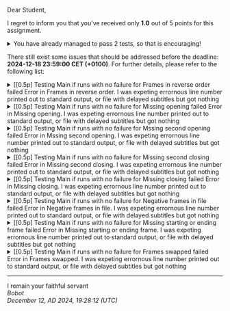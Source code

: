 Dear Student,

I regret to inform you that you've received only **1.0** out of 5 points for this assignment.
<details><summary>You have already managed to pass 2 tests, so that is encouraging!</summary>&emsp;☑&nbsp;[0.5p]&nbsp;Testing&nbsp;Main&nbsp;if&nbsp;runs&nbsp;with&nbsp;no&nbsp;failure&nbsp;for&nbsp;Correct&nbsp;file<br>&emsp;☑&nbsp;[0.5p]&nbsp;Testing&nbsp;Main&nbsp;if&nbsp;runs&nbsp;with&nbsp;no&nbsp;failure&nbsp;for&nbsp;Correct&nbsp;file&nbsp;with&nbsp;tricky&nbsp;part</details>

There still exist some issues that should be addressed before the deadline: **2024-12-18 23:59:00 CET (+0100)**. For further details, please refer to the following list:

<details><summary>[[0.5p] Testing Main if runs with no failure for Frames in reverse order failed Error in Frames in reverse order. I was expeting errornous line number printed out to standard output, or file with delayed subtitles but got nothing</summary>Error&nbsp;in&nbsp;Frames&nbsp;in&nbsp;reverse&nbsp;order.&nbsp;I&nbsp;was&nbsp;expeting&nbsp;errornous&nbsp;line&nbsp;number&nbsp;printed&nbsp;out&nbsp;to&nbsp;standard&nbsp;output,&nbsp;or&nbsp;file&nbsp;with&nbsp;delayed&nbsp;subtitles&nbsp;but&nbsp;got&nbsp;nothing<br>Error&nbsp;in&nbsp;Frames&nbsp;in&nbsp;reverse&nbsp;order.&nbsp;I&nbsp;was&nbsp;expeting&nbsp;errornous&nbsp;line&nbsp;number&nbsp;printed&nbsp;out&nbsp;to&nbsp;standard&nbsp;output,&nbsp;or&nbsp;file&nbsp;with&nbsp;delayed&nbsp;subtitles&nbsp;but&nbsp;got&nbsp;nothing<br>Error&nbsp;in&nbsp;Frames&nbsp;in&nbsp;reverse&nbsp;order.&nbsp;I&nbsp;was&nbsp;expeting&nbsp;errornous&nbsp;line&nbsp;number&nbsp;printed&nbsp;out&nbsp;to&nbsp;standard&nbsp;output,&nbsp;or&nbsp;file&nbsp;with&nbsp;delayed&nbsp;subtitles&nbsp;but&nbsp;got&nbsp;nothing<br>Error&nbsp;in&nbsp;Frames&nbsp;in&nbsp;reverse&nbsp;order.&nbsp;I&nbsp;was&nbsp;expeting&nbsp;errornous&nbsp;line&nbsp;number&nbsp;printed&nbsp;out&nbsp;to&nbsp;standard&nbsp;output,&nbsp;or&nbsp;file&nbsp;with&nbsp;delayed&nbsp;subtitles&nbsp;but&nbsp;got&nbsp;nothing<br>Error&nbsp;in&nbsp;Frames&nbsp;in&nbsp;reverse&nbsp;order.&nbsp;I&nbsp;was&nbsp;expeting&nbsp;errornous&nbsp;line&nbsp;number&nbsp;printed&nbsp;out&nbsp;to&nbsp;standard&nbsp;output,&nbsp;or&nbsp;file&nbsp;with&nbsp;delayed&nbsp;subtitles&nbsp;but&nbsp;got&nbsp;nothing<br>Error&nbsp;in&nbsp;Frames&nbsp;in&nbsp;reverse&nbsp;order.&nbsp;I&nbsp;was&nbsp;expeting&nbsp;errornous&nbsp;line&nbsp;number&nbsp;printed&nbsp;out&nbsp;to&nbsp;standard&nbsp;output,&nbsp;or&nbsp;file&nbsp;with&nbsp;delayed&nbsp;subtitles&nbsp;but&nbsp;got&nbsp;nothing<br>Error&nbsp;in&nbsp;Frames&nbsp;in&nbsp;reverse&nbsp;order.&nbsp;I&nbsp;was&nbsp;expeting&nbsp;errornous&nbsp;line&nbsp;number&nbsp;printed&nbsp;out&nbsp;to&nbsp;standard&nbsp;output,&nbsp;or&nbsp;file&nbsp;with&nbsp;delayed&nbsp;subtitles&nbsp;but&nbsp;got&nbsp;nothing<br>Error&nbsp;in&nbsp;Frames&nbsp;in&nbsp;reverse&nbsp;order.&nbsp;I&nbsp;was&nbsp;expeting&nbsp;errornous&nbsp;line&nbsp;number&nbsp;printed&nbsp;out&nbsp;to&nbsp;standard&nbsp;output,&nbsp;or&nbsp;file&nbsp;with&nbsp;delayed&nbsp;subtitles&nbsp;but&nbsp;got&nbsp;nothing<br>Error&nbsp;in&nbsp;Frames&nbsp;in&nbsp;reverse&nbsp;order.&nbsp;I&nbsp;was&nbsp;expeting&nbsp;errornous&nbsp;line&nbsp;number&nbsp;printed&nbsp;out&nbsp;to&nbsp;standard&nbsp;output,&nbsp;or&nbsp;file&nbsp;with&nbsp;delayed&nbsp;subtitles&nbsp;but&nbsp;got&nbsp;nothing</details>
<details><summary>[[0.5p] Testing Main if runs with no failure for Missing opening failed Error in Missing opening. I was expeting errornous line number printed out to standard output, or file with delayed subtitles but got nothing</summary>Error&nbsp;in&nbsp;Missing&nbsp;opening.&nbsp;I&nbsp;was&nbsp;expeting&nbsp;errornous&nbsp;line&nbsp;number&nbsp;printed&nbsp;out&nbsp;to&nbsp;standard&nbsp;output,&nbsp;or&nbsp;file&nbsp;with&nbsp;delayed&nbsp;subtitles&nbsp;but&nbsp;got&nbsp;nothing<br>Error&nbsp;in&nbsp;Missing&nbsp;opening.&nbsp;I&nbsp;was&nbsp;expeting&nbsp;errornous&nbsp;line&nbsp;number&nbsp;printed&nbsp;out&nbsp;to&nbsp;standard&nbsp;output,&nbsp;or&nbsp;file&nbsp;with&nbsp;delayed&nbsp;subtitles&nbsp;but&nbsp;got&nbsp;nothing<br>Error&nbsp;in&nbsp;Missing&nbsp;opening.&nbsp;I&nbsp;was&nbsp;expeting&nbsp;errornous&nbsp;line&nbsp;number&nbsp;printed&nbsp;out&nbsp;to&nbsp;standard&nbsp;output,&nbsp;or&nbsp;file&nbsp;with&nbsp;delayed&nbsp;subtitles&nbsp;but&nbsp;got&nbsp;nothing<br>Error&nbsp;in&nbsp;Missing&nbsp;opening.&nbsp;I&nbsp;was&nbsp;expeting&nbsp;errornous&nbsp;line&nbsp;number&nbsp;printed&nbsp;out&nbsp;to&nbsp;standard&nbsp;output,&nbsp;or&nbsp;file&nbsp;with&nbsp;delayed&nbsp;subtitles&nbsp;but&nbsp;got&nbsp;nothing<br>Error&nbsp;in&nbsp;Missing&nbsp;opening.&nbsp;I&nbsp;was&nbsp;expeting&nbsp;errornous&nbsp;line&nbsp;number&nbsp;printed&nbsp;out&nbsp;to&nbsp;standard&nbsp;output,&nbsp;or&nbsp;file&nbsp;with&nbsp;delayed&nbsp;subtitles&nbsp;but&nbsp;got&nbsp;nothing<br>Error&nbsp;in&nbsp;Missing&nbsp;opening.&nbsp;I&nbsp;was&nbsp;expeting&nbsp;errornous&nbsp;line&nbsp;number&nbsp;printed&nbsp;out&nbsp;to&nbsp;standard&nbsp;output,&nbsp;or&nbsp;file&nbsp;with&nbsp;delayed&nbsp;subtitles&nbsp;but&nbsp;got&nbsp;nothing<br>Error&nbsp;in&nbsp;Missing&nbsp;opening.&nbsp;I&nbsp;was&nbsp;expeting&nbsp;errornous&nbsp;line&nbsp;number&nbsp;printed&nbsp;out&nbsp;to&nbsp;standard&nbsp;output,&nbsp;or&nbsp;file&nbsp;with&nbsp;delayed&nbsp;subtitles&nbsp;but&nbsp;got&nbsp;nothing<br>Error&nbsp;in&nbsp;Missing&nbsp;opening.&nbsp;I&nbsp;was&nbsp;expeting&nbsp;errornous&nbsp;line&nbsp;number&nbsp;printed&nbsp;out&nbsp;to&nbsp;standard&nbsp;output,&nbsp;or&nbsp;file&nbsp;with&nbsp;delayed&nbsp;subtitles&nbsp;but&nbsp;got&nbsp;nothing<br>Error&nbsp;in&nbsp;Missing&nbsp;opening.&nbsp;I&nbsp;was&nbsp;expeting&nbsp;errornous&nbsp;line&nbsp;number&nbsp;printed&nbsp;out&nbsp;to&nbsp;standard&nbsp;output,&nbsp;or&nbsp;file&nbsp;with&nbsp;delayed&nbsp;subtitles&nbsp;but&nbsp;got&nbsp;nothing</details>
<details><summary>[[0.5p] Testing Main if runs with no failure for Mssing second opening failed Error in Mssing second opening. I was expeting errornous line number printed out to standard output, or file with delayed subtitles but got nothing</summary>Error&nbsp;in&nbsp;Mssing&nbsp;second&nbsp;opening.&nbsp;I&nbsp;was&nbsp;expeting&nbsp;errornous&nbsp;line&nbsp;number&nbsp;printed&nbsp;out&nbsp;to&nbsp;standard&nbsp;output,&nbsp;or&nbsp;file&nbsp;with&nbsp;delayed&nbsp;subtitles&nbsp;but&nbsp;got&nbsp;nothing<br>Error&nbsp;in&nbsp;Mssing&nbsp;second&nbsp;opening.&nbsp;I&nbsp;was&nbsp;expeting&nbsp;errornous&nbsp;line&nbsp;number&nbsp;printed&nbsp;out&nbsp;to&nbsp;standard&nbsp;output,&nbsp;or&nbsp;file&nbsp;with&nbsp;delayed&nbsp;subtitles&nbsp;but&nbsp;got&nbsp;nothing<br>Error&nbsp;in&nbsp;Mssing&nbsp;second&nbsp;opening.&nbsp;I&nbsp;was&nbsp;expeting&nbsp;errornous&nbsp;line&nbsp;number&nbsp;printed&nbsp;out&nbsp;to&nbsp;standard&nbsp;output,&nbsp;or&nbsp;file&nbsp;with&nbsp;delayed&nbsp;subtitles&nbsp;but&nbsp;got&nbsp;nothing<br>Error&nbsp;in&nbsp;Mssing&nbsp;second&nbsp;opening.&nbsp;I&nbsp;was&nbsp;expeting&nbsp;errornous&nbsp;line&nbsp;number&nbsp;printed&nbsp;out&nbsp;to&nbsp;standard&nbsp;output,&nbsp;or&nbsp;file&nbsp;with&nbsp;delayed&nbsp;subtitles&nbsp;but&nbsp;got&nbsp;nothing<br>Error&nbsp;in&nbsp;Mssing&nbsp;second&nbsp;opening.&nbsp;I&nbsp;was&nbsp;expeting&nbsp;errornous&nbsp;line&nbsp;number&nbsp;printed&nbsp;out&nbsp;to&nbsp;standard&nbsp;output,&nbsp;or&nbsp;file&nbsp;with&nbsp;delayed&nbsp;subtitles&nbsp;but&nbsp;got&nbsp;nothing<br>Error&nbsp;in&nbsp;Mssing&nbsp;second&nbsp;opening.&nbsp;I&nbsp;was&nbsp;expeting&nbsp;errornous&nbsp;line&nbsp;number&nbsp;printed&nbsp;out&nbsp;to&nbsp;standard&nbsp;output,&nbsp;or&nbsp;file&nbsp;with&nbsp;delayed&nbsp;subtitles&nbsp;but&nbsp;got&nbsp;nothing<br>Error&nbsp;in&nbsp;Mssing&nbsp;second&nbsp;opening.&nbsp;I&nbsp;was&nbsp;expeting&nbsp;errornous&nbsp;line&nbsp;number&nbsp;printed&nbsp;out&nbsp;to&nbsp;standard&nbsp;output,&nbsp;or&nbsp;file&nbsp;with&nbsp;delayed&nbsp;subtitles&nbsp;but&nbsp;got&nbsp;nothing<br>Error&nbsp;in&nbsp;Mssing&nbsp;second&nbsp;opening.&nbsp;I&nbsp;was&nbsp;expeting&nbsp;errornous&nbsp;line&nbsp;number&nbsp;printed&nbsp;out&nbsp;to&nbsp;standard&nbsp;output,&nbsp;or&nbsp;file&nbsp;with&nbsp;delayed&nbsp;subtitles&nbsp;but&nbsp;got&nbsp;nothing<br>Error&nbsp;in&nbsp;Mssing&nbsp;second&nbsp;opening.&nbsp;I&nbsp;was&nbsp;expeting&nbsp;errornous&nbsp;line&nbsp;number&nbsp;printed&nbsp;out&nbsp;to&nbsp;standard&nbsp;output,&nbsp;or&nbsp;file&nbsp;with&nbsp;delayed&nbsp;subtitles&nbsp;but&nbsp;got&nbsp;nothing</details>
<details><summary>[[0.5p] Testing Main if runs with no failure for Missing second closing failed Error in Missing second closing. I was expeting errornous line number printed out to standard output, or file with delayed subtitles but got nothing</summary>Error&nbsp;in&nbsp;Missing&nbsp;second&nbsp;closing.&nbsp;I&nbsp;was&nbsp;expeting&nbsp;errornous&nbsp;line&nbsp;number&nbsp;printed&nbsp;out&nbsp;to&nbsp;standard&nbsp;output,&nbsp;or&nbsp;file&nbsp;with&nbsp;delayed&nbsp;subtitles&nbsp;but&nbsp;got&nbsp;nothing<br>Error&nbsp;in&nbsp;Missing&nbsp;second&nbsp;closing.&nbsp;I&nbsp;was&nbsp;expeting&nbsp;errornous&nbsp;line&nbsp;number&nbsp;printed&nbsp;out&nbsp;to&nbsp;standard&nbsp;output,&nbsp;or&nbsp;file&nbsp;with&nbsp;delayed&nbsp;subtitles&nbsp;but&nbsp;got&nbsp;nothing<br>Error&nbsp;in&nbsp;Missing&nbsp;second&nbsp;closing.&nbsp;I&nbsp;was&nbsp;expeting&nbsp;errornous&nbsp;line&nbsp;number&nbsp;printed&nbsp;out&nbsp;to&nbsp;standard&nbsp;output,&nbsp;or&nbsp;file&nbsp;with&nbsp;delayed&nbsp;subtitles&nbsp;but&nbsp;got&nbsp;nothing<br>Error&nbsp;in&nbsp;Missing&nbsp;second&nbsp;closing.&nbsp;I&nbsp;was&nbsp;expeting&nbsp;errornous&nbsp;line&nbsp;number&nbsp;printed&nbsp;out&nbsp;to&nbsp;standard&nbsp;output,&nbsp;or&nbsp;file&nbsp;with&nbsp;delayed&nbsp;subtitles&nbsp;but&nbsp;got&nbsp;nothing<br>Error&nbsp;in&nbsp;Missing&nbsp;second&nbsp;closing.&nbsp;I&nbsp;was&nbsp;expeting&nbsp;errornous&nbsp;line&nbsp;number&nbsp;printed&nbsp;out&nbsp;to&nbsp;standard&nbsp;output,&nbsp;or&nbsp;file&nbsp;with&nbsp;delayed&nbsp;subtitles&nbsp;but&nbsp;got&nbsp;nothing<br>Error&nbsp;in&nbsp;Missing&nbsp;second&nbsp;closing.&nbsp;I&nbsp;was&nbsp;expeting&nbsp;errornous&nbsp;line&nbsp;number&nbsp;printed&nbsp;out&nbsp;to&nbsp;standard&nbsp;output,&nbsp;or&nbsp;file&nbsp;with&nbsp;delayed&nbsp;subtitles&nbsp;but&nbsp;got&nbsp;nothing<br>Error&nbsp;in&nbsp;Missing&nbsp;second&nbsp;closing.&nbsp;I&nbsp;was&nbsp;expeting&nbsp;errornous&nbsp;line&nbsp;number&nbsp;printed&nbsp;out&nbsp;to&nbsp;standard&nbsp;output,&nbsp;or&nbsp;file&nbsp;with&nbsp;delayed&nbsp;subtitles&nbsp;but&nbsp;got&nbsp;nothing<br>Error&nbsp;in&nbsp;Missing&nbsp;second&nbsp;closing.&nbsp;I&nbsp;was&nbsp;expeting&nbsp;errornous&nbsp;line&nbsp;number&nbsp;printed&nbsp;out&nbsp;to&nbsp;standard&nbsp;output,&nbsp;or&nbsp;file&nbsp;with&nbsp;delayed&nbsp;subtitles&nbsp;but&nbsp;got&nbsp;nothing<br>Error&nbsp;in&nbsp;Missing&nbsp;second&nbsp;closing.&nbsp;I&nbsp;was&nbsp;expeting&nbsp;errornous&nbsp;line&nbsp;number&nbsp;printed&nbsp;out&nbsp;to&nbsp;standard&nbsp;output,&nbsp;or&nbsp;file&nbsp;with&nbsp;delayed&nbsp;subtitles&nbsp;but&nbsp;got&nbsp;nothing</details>
<details><summary>[[0.5p] Testing Main if runs with no failure for Missing closing failed Error in Missing closing. I was expeting errornous line number printed out to standard output, or file with delayed subtitles but got nothing</summary>Error&nbsp;in&nbsp;Missing&nbsp;closing.&nbsp;I&nbsp;was&nbsp;expeting&nbsp;errornous&nbsp;line&nbsp;number&nbsp;printed&nbsp;out&nbsp;to&nbsp;standard&nbsp;output,&nbsp;or&nbsp;file&nbsp;with&nbsp;delayed&nbsp;subtitles&nbsp;but&nbsp;got&nbsp;nothing<br>Error&nbsp;in&nbsp;Missing&nbsp;closing.&nbsp;I&nbsp;was&nbsp;expeting&nbsp;errornous&nbsp;line&nbsp;number&nbsp;printed&nbsp;out&nbsp;to&nbsp;standard&nbsp;output,&nbsp;or&nbsp;file&nbsp;with&nbsp;delayed&nbsp;subtitles&nbsp;but&nbsp;got&nbsp;nothing<br>Error&nbsp;in&nbsp;Missing&nbsp;closing.&nbsp;I&nbsp;was&nbsp;expeting&nbsp;errornous&nbsp;line&nbsp;number&nbsp;printed&nbsp;out&nbsp;to&nbsp;standard&nbsp;output,&nbsp;or&nbsp;file&nbsp;with&nbsp;delayed&nbsp;subtitles&nbsp;but&nbsp;got&nbsp;nothing<br>Error&nbsp;in&nbsp;Missing&nbsp;closing.&nbsp;I&nbsp;was&nbsp;expeting&nbsp;errornous&nbsp;line&nbsp;number&nbsp;printed&nbsp;out&nbsp;to&nbsp;standard&nbsp;output,&nbsp;or&nbsp;file&nbsp;with&nbsp;delayed&nbsp;subtitles&nbsp;but&nbsp;got&nbsp;nothing<br>Error&nbsp;in&nbsp;Missing&nbsp;closing.&nbsp;I&nbsp;was&nbsp;expeting&nbsp;errornous&nbsp;line&nbsp;number&nbsp;printed&nbsp;out&nbsp;to&nbsp;standard&nbsp;output,&nbsp;or&nbsp;file&nbsp;with&nbsp;delayed&nbsp;subtitles&nbsp;but&nbsp;got&nbsp;nothing<br>Error&nbsp;in&nbsp;Missing&nbsp;closing.&nbsp;I&nbsp;was&nbsp;expeting&nbsp;errornous&nbsp;line&nbsp;number&nbsp;printed&nbsp;out&nbsp;to&nbsp;standard&nbsp;output,&nbsp;or&nbsp;file&nbsp;with&nbsp;delayed&nbsp;subtitles&nbsp;but&nbsp;got&nbsp;nothing<br>Error&nbsp;in&nbsp;Missing&nbsp;closing.&nbsp;I&nbsp;was&nbsp;expeting&nbsp;errornous&nbsp;line&nbsp;number&nbsp;printed&nbsp;out&nbsp;to&nbsp;standard&nbsp;output,&nbsp;or&nbsp;file&nbsp;with&nbsp;delayed&nbsp;subtitles&nbsp;but&nbsp;got&nbsp;nothing<br>Error&nbsp;in&nbsp;Missing&nbsp;closing.&nbsp;I&nbsp;was&nbsp;expeting&nbsp;errornous&nbsp;line&nbsp;number&nbsp;printed&nbsp;out&nbsp;to&nbsp;standard&nbsp;output,&nbsp;or&nbsp;file&nbsp;with&nbsp;delayed&nbsp;subtitles&nbsp;but&nbsp;got&nbsp;nothing<br>Error&nbsp;in&nbsp;Missing&nbsp;closing.&nbsp;I&nbsp;was&nbsp;expeting&nbsp;errornous&nbsp;line&nbsp;number&nbsp;printed&nbsp;out&nbsp;to&nbsp;standard&nbsp;output,&nbsp;or&nbsp;file&nbsp;with&nbsp;delayed&nbsp;subtitles&nbsp;but&nbsp;got&nbsp;nothing</details>
<details><summary>[[0.5p] Testing Main if runs with no failure for Negative frames in file failed Error in Negative frames in file. I was expeting errornous line number printed out to standard output, or file with delayed subtitles but got nothing</summary>Error&nbsp;in&nbsp;Negative&nbsp;frames&nbsp;in&nbsp;file.&nbsp;I&nbsp;was&nbsp;expeting&nbsp;errornous&nbsp;line&nbsp;number&nbsp;printed&nbsp;out&nbsp;to&nbsp;standard&nbsp;output,&nbsp;or&nbsp;file&nbsp;with&nbsp;delayed&nbsp;subtitles&nbsp;but&nbsp;got&nbsp;nothing<br>Error&nbsp;in&nbsp;Negative&nbsp;frames&nbsp;in&nbsp;file.&nbsp;I&nbsp;was&nbsp;expeting&nbsp;errornous&nbsp;line&nbsp;number&nbsp;printed&nbsp;out&nbsp;to&nbsp;standard&nbsp;output,&nbsp;or&nbsp;file&nbsp;with&nbsp;delayed&nbsp;subtitles&nbsp;but&nbsp;got&nbsp;nothing<br>Error&nbsp;in&nbsp;Negative&nbsp;frames&nbsp;in&nbsp;file.&nbsp;I&nbsp;was&nbsp;expeting&nbsp;errornous&nbsp;line&nbsp;number&nbsp;printed&nbsp;out&nbsp;to&nbsp;standard&nbsp;output,&nbsp;or&nbsp;file&nbsp;with&nbsp;delayed&nbsp;subtitles&nbsp;but&nbsp;got&nbsp;nothing<br>Error&nbsp;in&nbsp;Negative&nbsp;frames&nbsp;in&nbsp;file.&nbsp;I&nbsp;was&nbsp;expeting&nbsp;errornous&nbsp;line&nbsp;number&nbsp;printed&nbsp;out&nbsp;to&nbsp;standard&nbsp;output,&nbsp;or&nbsp;file&nbsp;with&nbsp;delayed&nbsp;subtitles&nbsp;but&nbsp;got&nbsp;nothing<br>Error&nbsp;in&nbsp;Negative&nbsp;frames&nbsp;in&nbsp;file.&nbsp;I&nbsp;was&nbsp;expeting&nbsp;errornous&nbsp;line&nbsp;number&nbsp;printed&nbsp;out&nbsp;to&nbsp;standard&nbsp;output,&nbsp;or&nbsp;file&nbsp;with&nbsp;delayed&nbsp;subtitles&nbsp;but&nbsp;got&nbsp;nothing<br>Error&nbsp;in&nbsp;Negative&nbsp;frames&nbsp;in&nbsp;file.&nbsp;I&nbsp;was&nbsp;expeting&nbsp;errornous&nbsp;line&nbsp;number&nbsp;printed&nbsp;out&nbsp;to&nbsp;standard&nbsp;output,&nbsp;or&nbsp;file&nbsp;with&nbsp;delayed&nbsp;subtitles&nbsp;but&nbsp;got&nbsp;nothing<br>Error&nbsp;in&nbsp;Negative&nbsp;frames&nbsp;in&nbsp;file.&nbsp;I&nbsp;was&nbsp;expeting&nbsp;errornous&nbsp;line&nbsp;number&nbsp;printed&nbsp;out&nbsp;to&nbsp;standard&nbsp;output,&nbsp;or&nbsp;file&nbsp;with&nbsp;delayed&nbsp;subtitles&nbsp;but&nbsp;got&nbsp;nothing<br>Error&nbsp;in&nbsp;Negative&nbsp;frames&nbsp;in&nbsp;file.&nbsp;I&nbsp;was&nbsp;expeting&nbsp;errornous&nbsp;line&nbsp;number&nbsp;printed&nbsp;out&nbsp;to&nbsp;standard&nbsp;output,&nbsp;or&nbsp;file&nbsp;with&nbsp;delayed&nbsp;subtitles&nbsp;but&nbsp;got&nbsp;nothing<br>Error&nbsp;in&nbsp;Negative&nbsp;frames&nbsp;in&nbsp;file.&nbsp;I&nbsp;was&nbsp;expeting&nbsp;errornous&nbsp;line&nbsp;number&nbsp;printed&nbsp;out&nbsp;to&nbsp;standard&nbsp;output,&nbsp;or&nbsp;file&nbsp;with&nbsp;delayed&nbsp;subtitles&nbsp;but&nbsp;got&nbsp;nothing</details>
<details><summary>[[0.5p] Testing Main if runs with no failure for Missing starting or ending frame failed Error in Missing starting or ending frame. I was expeting errornous line number printed out to standard output, or file with delayed subtitles but got nothing</summary>Error&nbsp;in&nbsp;Missing&nbsp;starting&nbsp;or&nbsp;ending&nbsp;frame.&nbsp;I&nbsp;was&nbsp;expeting&nbsp;errornous&nbsp;line&nbsp;number&nbsp;printed&nbsp;out&nbsp;to&nbsp;standard&nbsp;output,&nbsp;or&nbsp;file&nbsp;with&nbsp;delayed&nbsp;subtitles&nbsp;but&nbsp;got&nbsp;nothing<br>Error&nbsp;in&nbsp;Missing&nbsp;starting&nbsp;or&nbsp;ending&nbsp;frame.&nbsp;I&nbsp;was&nbsp;expeting&nbsp;errornous&nbsp;line&nbsp;number&nbsp;printed&nbsp;out&nbsp;to&nbsp;standard&nbsp;output,&nbsp;or&nbsp;file&nbsp;with&nbsp;delayed&nbsp;subtitles&nbsp;but&nbsp;got&nbsp;nothing<br>Error&nbsp;in&nbsp;Missing&nbsp;starting&nbsp;or&nbsp;ending&nbsp;frame.&nbsp;I&nbsp;was&nbsp;expeting&nbsp;errornous&nbsp;line&nbsp;number&nbsp;printed&nbsp;out&nbsp;to&nbsp;standard&nbsp;output,&nbsp;or&nbsp;file&nbsp;with&nbsp;delayed&nbsp;subtitles&nbsp;but&nbsp;got&nbsp;nothing<br>Error&nbsp;in&nbsp;Missing&nbsp;starting&nbsp;or&nbsp;ending&nbsp;frame.&nbsp;I&nbsp;was&nbsp;expeting&nbsp;errornous&nbsp;line&nbsp;number&nbsp;printed&nbsp;out&nbsp;to&nbsp;standard&nbsp;output,&nbsp;or&nbsp;file&nbsp;with&nbsp;delayed&nbsp;subtitles&nbsp;but&nbsp;got&nbsp;nothing<br>Error&nbsp;in&nbsp;Missing&nbsp;starting&nbsp;or&nbsp;ending&nbsp;frame.&nbsp;I&nbsp;was&nbsp;expeting&nbsp;errornous&nbsp;line&nbsp;number&nbsp;printed&nbsp;out&nbsp;to&nbsp;standard&nbsp;output,&nbsp;or&nbsp;file&nbsp;with&nbsp;delayed&nbsp;subtitles&nbsp;but&nbsp;got&nbsp;nothing<br>Error&nbsp;in&nbsp;Missing&nbsp;starting&nbsp;or&nbsp;ending&nbsp;frame.&nbsp;I&nbsp;was&nbsp;expeting&nbsp;errornous&nbsp;line&nbsp;number&nbsp;printed&nbsp;out&nbsp;to&nbsp;standard&nbsp;output,&nbsp;or&nbsp;file&nbsp;with&nbsp;delayed&nbsp;subtitles&nbsp;but&nbsp;got&nbsp;nothing<br>Error&nbsp;in&nbsp;Missing&nbsp;starting&nbsp;or&nbsp;ending&nbsp;frame.&nbsp;I&nbsp;was&nbsp;expeting&nbsp;errornous&nbsp;line&nbsp;number&nbsp;printed&nbsp;out&nbsp;to&nbsp;standard&nbsp;output,&nbsp;or&nbsp;file&nbsp;with&nbsp;delayed&nbsp;subtitles&nbsp;but&nbsp;got&nbsp;nothing<br>Error&nbsp;in&nbsp;Missing&nbsp;starting&nbsp;or&nbsp;ending&nbsp;frame.&nbsp;I&nbsp;was&nbsp;expeting&nbsp;errornous&nbsp;line&nbsp;number&nbsp;printed&nbsp;out&nbsp;to&nbsp;standard&nbsp;output,&nbsp;or&nbsp;file&nbsp;with&nbsp;delayed&nbsp;subtitles&nbsp;but&nbsp;got&nbsp;nothing<br>Error&nbsp;in&nbsp;Missing&nbsp;starting&nbsp;or&nbsp;ending&nbsp;frame.&nbsp;I&nbsp;was&nbsp;expeting&nbsp;errornous&nbsp;line&nbsp;number&nbsp;printed&nbsp;out&nbsp;to&nbsp;standard&nbsp;output,&nbsp;or&nbsp;file&nbsp;with&nbsp;delayed&nbsp;subtitles&nbsp;but&nbsp;got&nbsp;nothing</details>
<details><summary>[[0.5p] Testing Main if runs with no failure for Frames swapped failed Error in Frames swapped. I was expeting errornous line number printed out to standard output, or file with delayed subtitles but got nothing</summary>Error&nbsp;in&nbsp;Frames&nbsp;swapped.&nbsp;I&nbsp;was&nbsp;expeting&nbsp;errornous&nbsp;line&nbsp;number&nbsp;printed&nbsp;out&nbsp;to&nbsp;standard&nbsp;output,&nbsp;or&nbsp;file&nbsp;with&nbsp;delayed&nbsp;subtitles&nbsp;but&nbsp;got&nbsp;nothing<br>Error&nbsp;in&nbsp;Frames&nbsp;swapped.&nbsp;I&nbsp;was&nbsp;expeting&nbsp;errornous&nbsp;line&nbsp;number&nbsp;printed&nbsp;out&nbsp;to&nbsp;standard&nbsp;output,&nbsp;or&nbsp;file&nbsp;with&nbsp;delayed&nbsp;subtitles&nbsp;but&nbsp;got&nbsp;nothing<br>Error&nbsp;in&nbsp;Frames&nbsp;swapped.&nbsp;I&nbsp;was&nbsp;expeting&nbsp;errornous&nbsp;line&nbsp;number&nbsp;printed&nbsp;out&nbsp;to&nbsp;standard&nbsp;output,&nbsp;or&nbsp;file&nbsp;with&nbsp;delayed&nbsp;subtitles&nbsp;but&nbsp;got&nbsp;nothing<br>Error&nbsp;in&nbsp;Frames&nbsp;swapped.&nbsp;I&nbsp;was&nbsp;expeting&nbsp;errornous&nbsp;line&nbsp;number&nbsp;printed&nbsp;out&nbsp;to&nbsp;standard&nbsp;output,&nbsp;or&nbsp;file&nbsp;with&nbsp;delayed&nbsp;subtitles&nbsp;but&nbsp;got&nbsp;nothing<br>Error&nbsp;in&nbsp;Frames&nbsp;swapped.&nbsp;I&nbsp;was&nbsp;expeting&nbsp;errornous&nbsp;line&nbsp;number&nbsp;printed&nbsp;out&nbsp;to&nbsp;standard&nbsp;output,&nbsp;or&nbsp;file&nbsp;with&nbsp;delayed&nbsp;subtitles&nbsp;but&nbsp;got&nbsp;nothing<br>Error&nbsp;in&nbsp;Frames&nbsp;swapped.&nbsp;I&nbsp;was&nbsp;expeting&nbsp;errornous&nbsp;line&nbsp;number&nbsp;printed&nbsp;out&nbsp;to&nbsp;standard&nbsp;output,&nbsp;or&nbsp;file&nbsp;with&nbsp;delayed&nbsp;subtitles&nbsp;but&nbsp;got&nbsp;nothing<br>Error&nbsp;in&nbsp;Frames&nbsp;swapped.&nbsp;I&nbsp;was&nbsp;expeting&nbsp;errornous&nbsp;line&nbsp;number&nbsp;printed&nbsp;out&nbsp;to&nbsp;standard&nbsp;output,&nbsp;or&nbsp;file&nbsp;with&nbsp;delayed&nbsp;subtitles&nbsp;but&nbsp;got&nbsp;nothing<br>Error&nbsp;in&nbsp;Frames&nbsp;swapped.&nbsp;I&nbsp;was&nbsp;expeting&nbsp;errornous&nbsp;line&nbsp;number&nbsp;printed&nbsp;out&nbsp;to&nbsp;standard&nbsp;output,&nbsp;or&nbsp;file&nbsp;with&nbsp;delayed&nbsp;subtitles&nbsp;but&nbsp;got&nbsp;nothing<br>Error&nbsp;in&nbsp;Frames&nbsp;swapped.&nbsp;I&nbsp;was&nbsp;expeting&nbsp;errornous&nbsp;line&nbsp;number&nbsp;printed&nbsp;out&nbsp;to&nbsp;standard&nbsp;output,&nbsp;or&nbsp;file&nbsp;with&nbsp;delayed&nbsp;subtitles&nbsp;but&nbsp;got&nbsp;nothing</details>

-----------
I remain your faithful servant\
_Bobot_\
_December 12, AD 2024, 19:28:12 (UTC)_